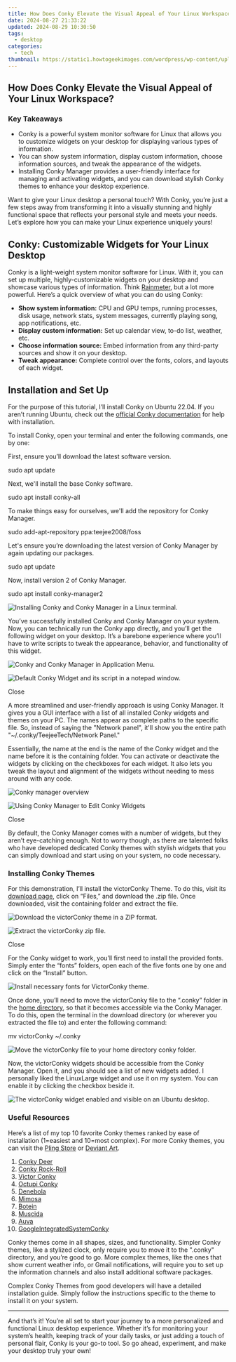 ```yaml
---
title: How Does Conky Elevate the Visual Appeal of Your Linux Workspace?
date: 2024-08-27 21:33:22
updated: 2024-08-29 10:30:50
tags:
  - desktop
categories:
  - tech
thumbnail: https://static1.howtogeekimages.com/wordpress/wp-content/uploads/2024/02/ubuntu_desktop_conky_date_stats.jpg
---
```


## How Does Conky Elevate the Visual Appeal of Your Linux Workspace?

### Key Takeaways

* Conky is a powerful system monitor software for Linux that allows you to customize widgets on your desktop for displaying various types of information.
* You can show system information, display custom information, choose information sources, and tweak the appearance of the widgets.
* Installing Conky Manager provides a user-friendly interface for managing and activating widgets, and you can download stylish Conky themes to enhance your desktop experience.

 Want to give your Linux desktop a personal touch? With Conky, you’re just a few steps away from transforming it into a visually stunning and highly functional space that reflects your personal style and meets your needs. Let’s explore how you can make your Linux experience uniquely yours!

##  Conky: Customizable Widgets for Your Linux Desktop

 Conky is a light-weight system monitor software for Linux. With it, you can set up multiple, highly-customizable widgets on your desktop and showcase various types of information. Think [Rainmeter](https://ios-location-track.techidaily.com/in-2024-top-4-ways-to-trace-apple-iphone-15-pro-max-location-drfone-by-drfone-virtual-ios/), but a lot more powerful. Here’s a quick overview of what you can do using Conky:

* **Show system information:** CPU and GPU temps, running processes, disk usage, network stats, system messages, currently playing song, app notifications, etc.
* **Display custom information:** Set up calendar view, to-do list, weather, etc.
* **Choose information source:** Embed information from any third-party sources and show it on your desktop.
* **Tweak appearance:** Complete control over the fonts, colors, and layouts of each widget.

##  Installation and Set Up

 For the purpose of this tutorial, I’ll install Conky on Ubuntu 22.04\. If you aren’t running Ubuntu, check out the [official Conky documentation](https://conky.sourceforge.net/documentation.html) for help with installation.

 To install Conky, open your terminal and enter the following commands, one by one:

 First, ensure you’ll download the latest software version.

sudo apt update

 Next, we'll install the base Conky software.

sudo apt install conky-all

 To make things easy for ourselves, we'll add the repository for Conky Manager.

sudo add-apt-repository ppa:teejee2008/foss

 Let's ensure you’re downloading the latest version of Conky Manager by again updating our packages.

sudo apt update

 Now, install version 2 of Conky Manager.

sudo apt install conky-manager2

![Installing Conky and Conky Manager in a Linux terminal.](https://static1.howtogeekimages.com/wordpress/wp-content/uploads/2024/01/installing-conky-and-conky-manager.png) 

 You’ve successfully installed Conky and Conky Manager on your system. Now, you can technically run the Conky app directly, and you’ll get the following widget on your desktop. It’s a barebone experience where you’ll have to write scripts to tweak the appearance, behavior, and functionality of this widget.

![Conky and Conky Manager in Application Menu.](https://static1.howtogeekimages.com/wordpress/wp-content/uploads/2024/01/conky-and-conky-manager-in-application-menu.png) 

![Default Conky Widget and its script in a notepad window.](https://static1.howtogeekimages.com/wordpress/wp-content/uploads/2024/01/default-conky-widget-and-script.png) 

Close 

 A more streamlined and user-friendly approach is using Conky Manager. It gives you a GUI interface with a list of all installed Conky widgets and themes on your PC. The names appear as complete paths to the specific file. So, instead of saying the "Network panel", it'll show you the entire path "\~/.conky/TeejeeTech/Network Panel."

 Essentially, the name at the end is the name of the Conky widget and the name before it is the containing folder. You can activate or deactivate the widgets by clicking on the checkboxes for each widget. It also lets you tweak the layout and alignment of the widgets without needing to mess around with any code.

![Conky manager overview](https://static1.howtogeekimages.com/wordpress/wp-content/uploads/2024/01/conky-manager-overview.png) 

![Using Conky Manager to Edit Conky Widgets](https://static1.howtogeekimages.com/wordpress/wp-content/uploads/2024/01/using-conky-manager-to-edit-conky-widgets.png) 

Close 

 By default, the Conky Manager comes with a number of widgets, but they aren’t eye-catching enough. Not to worry though, as there are talented folks who have developed dedicated Conky themes with stylish widgets that you can simply download and start using on your system, no code necessary.

###  Installing Conky Themes

 For this demonstration, I’ll install the victorConky Theme. To do this, visit its [download page](https://www.pling.com/p/1287775), click on “Files,” and download the .zip file. Once downloaded, visit the containing folder and extract the file.

![Download the victorConky theme in a ZIP format.](https://static1.howtogeekimages.com/wordpress/wp-content/uploads/2024/01/download-victorconky-theme.png) 

![Extract the victorConky zip file.](https://static1.howtogeekimages.com/wordpress/wp-content/uploads/2024/01/extract-the-victorconky-zip-file.png) 

Close 

 For the Conky widget to work, you’ll first need to install the provided fonts. Simply enter the “fonts” folders, open each of the five fonts one by one and click on the “Install” button.

![Install necessary fonts for VictorConky theme.](https://static1.howtogeekimages.com/wordpress/wp-content/uploads/2024/01/install-necessary-fonts-for-victorconky-theme.png) 

 Once done, you’ll need to move the victorConky file to the “.conky” folder in the [home directory](https://instagram-clips.techidaily.com/crafting-captivating-ig-stories-with-youtube-content-for-2024/), so that it becomes accessible via the Conky Manager. To do this, open the terminal in the download directory (or wherever you extracted the file to) and enter the following command:

mv victorConky ~/.conky

![Move the victorConky file to your home directory conky folder.](https://static1.howtogeekimages.com/wordpress/wp-content/uploads/2024/01/move-victoconky-file-to-home-directory-conky-folder.png) 

 Now, the victorConky widgets should be accessible from the Conky Manager. Open it, and you should see a list of new widgets added. I personally liked the LinuxLarge widget and use it on my system. You can enable it by clicking the checkbox beside it.

![The victorConky widget enabled and visible on an Ubuntu desktop.](https://static1.howtogeekimages.com/wordpress/wp-content/uploads/2024/01/victorconky-widget-showcase.png) 

###  Useful Resources

 Here’s a list of my top 10 favorite Conky themes ranked by ease of installation (1=easiest and 10=most complex). For more Conky themes, you can visit the [Pling Store](https://www.pling.com/browse?cat=124&ord=latest) or [Deviant Art](https://www.deviantart.com/search?q=conky).

1. [Conky Deer](https://www.gnome-look.org/p/2008842)
2. [Conky Rock-Roll](https://www.deviantart.com/iarayed/art/Conky-Rock-Roll-Inspired-Mond-skin-of-Rainmeter-864143120)
3. [Victor Conky](https://www.gnome-look.org/p/1287775/)
4. [Octupi Conky](https://www.gnome-look.org/p/1006536)
5. [Denebola](https://www.pling.com/p/2091618)
6. [Mimosa](https://www.pling.com/p/1869486)
7. [Botein](https://www.pling.com/p/1985086)
8. [Muscida](https://www.pling.com/p/1944875)
9. [Auva](https://www.pling.com/p/1833586)
10. [GoogleIntegratedSystemConky](https://www.pling.com/p/1206862)

 Conky themes come in all shapes, sizes, and functionality. Simpler Conky themes, like a stylized clock, only require you to move it to the ".conky" directory, and you’re good to go. More complex themes, like the ones that show current weather info, or Gmail notifications, will require you to set up the information channels and also install additional software packages.

 Complex Conky Themes from good developers will have a detailed installation guide. Simply follow the instructions specific to the theme to install it on your system.

---

 And that’s it! You’re all set to start your journey to a more personalized and functional Linux desktop experience. Whether it’s for monitoring your system’s health, keeping track of your daily tasks, or just adding a touch of personal flair, Conky is your go-to tool. So go ahead, experiment, and make your desktop truly your own!

<ins class="adsbygoogle"
     style="display:block"
     data-ad-format="autorelaxed"
     data-ad-client="ca-pub-7571918770474297"
     data-ad-slot="1223367746"></ins>



<ins class="adsbygoogle"
     style="display:block"
     data-ad-client="ca-pub-7571918770474297"
     data-ad-slot="8358498916"
     data-ad-format="auto"
     data-full-width-responsive="true"></ins>
